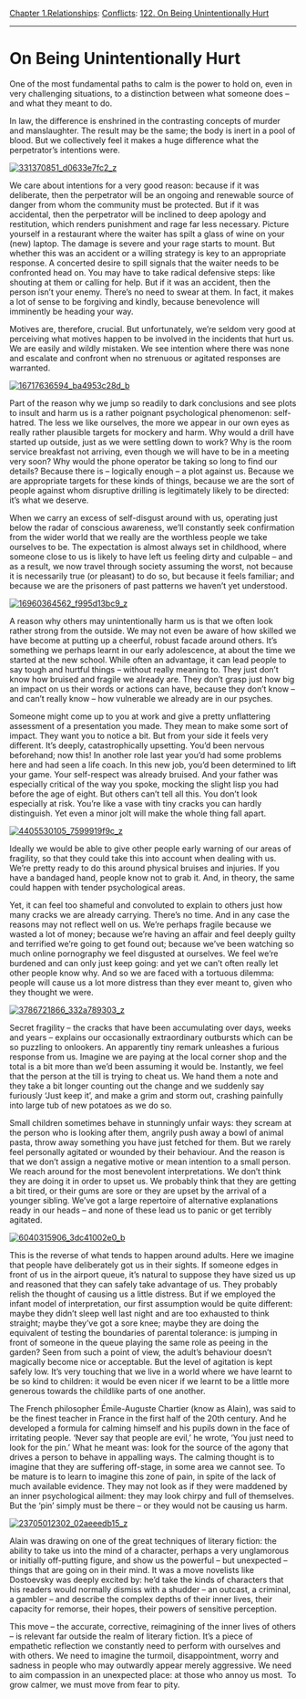 [Chapter 1.Relationships](https://www.theschooloflife.com/thebookoflife/category/relationships/): [Conflicts](https://www.theschooloflife.com/thebookoflife/category/relationships/conflicts/): [122. On Being Unintentionally Hurt](https://www.theschooloflife.com/thebookoflife/on-being-unintentionally-hurt/)

* * *

# On Being Unintentionally Hurt

One of the most fundamental paths to calm is the power to hold on, even in very challenging situations, to a distinction between what someone does – and what they meant to do.

In law, the difference is enshrined in the contrasting concepts of murder and manslaughter. The result may be the same; the body is inert in a pool of blood. But we collectively feel it makes a huge difference what the perpetrator’s intentions were.

[![331370851_d0633e7fc2_z](https://www.theschooloflife.com/thebookoflife/wp-content/uploads/2016/03/331370851_d0633e7fc2_z.jpg)](http://www.thebookoflife.org/wp-content/uploads/2016/03/331370851_d0633e7fc2_z.jpg)

We care about intentions for a very good reason: because if it was deliberate, then the perpetrator will be an ongoing and renewable source of danger from whom the community must be protected. But if it was accidental, then the perpetrator will be inclined to deep apology and restitution, which renders punishment and rage far less necessary. Picture yourself in a restaurant where the waiter has spilt a glass of wine on your (new) laptop. The damage is severe and your rage starts to mount. But whether this was an accident or a willing strategy is key to an appropriate response. A concerted desire to spill signals that the waiter needs to be confronted head on. You may have to take radical defensive steps: like shouting at them or calling for help. But if it was an accident, then the person isn’t your enemy. There’s no need to swear at them. In fact, it makes a lot of sense to be forgiving and kindly, because benevolence will imminently be heading your way.

Motives are, therefore, crucial. But unfortunately, we’re seldom very good at perceiving what motives happen to be involved in the incidents that hurt us. We are easily and wildly mistaken. We see intention where there was none and escalate and confront when no strenuous or agitated responses are warranted.

[![16717636594_ba4953c28d_b](https://www.theschooloflife.com/thebookoflife/wp-content/uploads/2016/03/16717636594_ba4953c28d_b.jpg)](http://www.thebookoflife.org/wp-content/uploads/2016/03/16717636594_ba4953c28d_b.jpg)

Part of the reason why we jump so readily to dark conclusions and see plots to insult and harm us is a rather poignant psychological phenomenon: self-hatred. The less we like ourselves, the more we appear in our own eyes as really rather plausible targets for mockery and harm. Why would a drill have started up outside, just as we were settling down to work? Why is the room service breakfast not arriving, even though we will have to be in a meeting very soon? Why would the phone operator be taking so long to find our details? Because there is – logically enough – a plot against us. Because we are appropriate targets for these kinds of things, because we are the sort of people against whom disruptive drilling is legitimately likely to be directed: it’s what we deserve.

When we carry an excess of self-disgust around with us, operating just below the radar of conscious awareness, we’ll constantly seek confirmation from the wider world that we really are the worthless people we take ourselves to be. The expectation is almost always set in childhood, where someone close to us is likely to have left us feeling dirty and culpable – and as a result, we now travel through society assuming the worst, not because it is necessarily true (or pleasant) to do so, but because it feels familiar; and because we are the prisoners of past patterns we haven’t yet understood.

[![16960364562_f995d13bc9_z](https://www.theschooloflife.com/thebookoflife/wp-content/uploads/2016/03/16960364562_f995d13bc9_z.jpg)](http://www.thebookoflife.org/wp-content/uploads/2016/03/16960364562_f995d13bc9_z.jpg)

A reason why others may unintentionally harm us is that we often look rather strong from the outside. We may not even be aware of how skilled we have become at putting up a cheerful, robust facade around others. It’s something we perhaps learnt in our early adolescence, at about the time we started at the new school. While often an advantage, it can lead people to say tough and hurtful things – without really meaning to. They just don’t know how bruised and fragile we already are. They don’t grasp just how big an impact on us their words or actions can have, because they don’t know – and can’t really know – how vulnerable we already are in our psyches.

Someone might come up to you at work and give a pretty unflattering assessment of a presentation you made. They mean to make some sort of impact. They want you to notice a bit. But from your side it feels very different. It’s deeply, catastrophically upsetting. You’d been nervous beforehand; now this! In another role last year you’d had some problems here and had seen a life coach. In this new job, you’d been determined to lift your game. Your self-respect was already bruised. And your father was especially critical of the way you spoke, mocking the slight lisp you had before the age of eight. But others can’t tell all this. You don’t look especially at risk. You’re like a vase with tiny cracks you can hardly distinguish. Yet even a minor jolt will make the whole thing fall apart.

[![4405530105_7599919f9c_z](https://www.theschooloflife.com/thebookoflife/wp-content/uploads/2016/03/4405530105_7599919f9c_z.jpg)](http://www.thebookoflife.org/wp-content/uploads/2016/03/4405530105_7599919f9c_z.jpg)

Ideally we would be able to give other people early warning of our areas of fragility, so that they could take this into account when dealing with us. We’re pretty ready to do this around physical bruises and injuries. If you have a bandaged hand, people know not to grab it. And, in theory, the same could happen with tender psychological areas.

Yet, it can feel too shameful and convoluted to explain to others just how many cracks we are already carrying. There’s no time. And in any case the reasons may not reflect well on us. We’re perhaps fragile because we wasted a lot of money; because we’re having an affair and feel deeply guilty and terrified we’re going to get found out; because we’ve been watching so much online pornography we feel disgusted at ourselves. We feel we’re burdened and can only just keep going: and yet we can’t often really let other people know why. And so we are faced with a tortuous dilemma: people will cause us a lot more distress than they ever meant to, given who they thought we were.

[![3786721866_332a789303_z](https://www.theschooloflife.com/thebookoflife/wp-content/uploads/2016/03/3786721866_332a789303_z.jpg)](http://www.thebookoflife.org/wp-content/uploads/2016/03/3786721866_332a789303_z.jpg)

Secret fragility – the cracks that have been accumulating over days, weeks and years – explains our occasionally extraordinary outbursts which can be so puzzling to onlookers. An apparently tiny remark unleashes a furious response from us. Imagine we are paying at the local corner shop and the total is a bit more than we’d been assuming it would be. Instantly, we feel that the person at the till is trying to cheat us. We hand them a note and they take a bit longer counting out the change and we suddenly say furiously ‘Just keep it’, and make a grim and storm out, crashing painfully into large tub of new potatoes as we do so.

Small children sometimes behave in stunningly unfair ways: they scream at the person who is looking after them, angrily push away a bowl of animal pasta, throw away something you have just fetched for them. But we rarely feel personally agitated or wounded by their behaviour. And the reason is that we don’t assign a negative motive or mean intention to a small person. We reach around for the most benevolent interpretations. We don’t think they are doing it in order to upset us. We probably think that they are getting a bit tired, or their gums are sore or they are upset by the arrival of a younger sibling. We’ve got a large repertoire of alternative explanations ready in our heads – and none of these lead us to panic or get terribly agitated.

[![6040315906_3dc41002e0_b](https://www.theschooloflife.com/thebookoflife/wp-content/uploads/2016/03/6040315906_3dc41002e0_b.jpg)](http://www.thebookoflife.org/wp-content/uploads/2016/03/6040315906_3dc41002e0_b.jpg)

This is the reverse of what tends to happen around adults. Here we imagine that people have deliberately got us in their sights. If someone edges in front of us in the airport queue, it’s natural to suppose they have sized us up and reasoned that they can safely take advantage of us. They probably relish the thought of causing us a little distress. But if we employed the infant model of interpretation, our first assumption would be quite different: maybe they didn’t sleep well last night and are too exhausted to think straight; maybe they’ve got a sore knee; maybe they are doing the equivalent of testing the boundaries of parental tolerance: is jumping in front of someone in the queue playing the same role as peeing in the garden? Seen from such a point of view, the adult’s behaviour doesn’t magically become nice or acceptable. But the level of agitation is kept safely low. It’s very touching that we live in a world where we have learnt to be so kind to children: it would be even nicer if we learnt to be a little more generous towards the childlike parts of one another.

The French philosopher Émile-Auguste Chartier (know as Alain), was said to be the finest teacher in France in the first half of the 20th century. And he developed a formula for calming himself and his pupils down in the face of irritating people. ‘Never say that people are evil,’ he wrote, ‘You just need to look for the pin.’ What he meant was: look for the source of the agony that drives a person to behave in appalling ways. The calming thought is to imagine that they are suffering off-stage, in some area we cannot see. To be mature is to learn to imagine this zone of pain, in spite of the lack of much available evidence. They may not look as if they were maddened by an inner psychological ailment: they may look chirpy and full of themselves. But the ‘pin’ simply must be there – or they would not be causing us harm.

[![23705012302_02aeeedb15_z](https://www.theschooloflife.com/thebookoflife/wp-content/uploads/2016/03/23705012302_02aeeedb15_z.jpg)](http://www.thebookoflife.org/wp-content/uploads/2016/03/23705012302_02aeeedb15_z.jpg)

Alain was drawing on one of the great techniques of literary fiction: the ability to take us into the mind of a character, perhaps a very unglamorous or initially off-putting figure, and show us the powerful – but unexpected – things that are going on in their mind. It was a move novelists like Dostoevsky was deeply excited by: he’d take the kinds of characters that his readers would normally dismiss with a shudder – an outcast, a criminal, a gambler – and describe the complex depths of their inner lives, their capacity for remorse, their hopes, their powers of sensitive perception.

This move – the accurate, corrective, reimagining of the inner lives of others – is relevant far outside the realm of literary fiction. It’s a piece of empathetic reflection we constantly need to perform with ourselves and with others. We need to imagine the turmoil, disappointment, worry and sadness in people who may outwardly appear merely aggressive. We need to aim compassion in an unexpected place: at those who annoy us most. &nbsp;To grow calmer, we must move from fear to pity.

